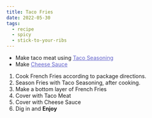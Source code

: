 ```yaml
---
title: Taco Fries
date: 2022-05-30
tags:
  - recipe
  - spicy
  - stick-to-your-ribs
---
```


- Make taco meat using <a data-sveltekit-reload href="/recipes/taco-seasoning">Taco Seasoning</a>
- Make <a data-sveltekit-reload href="/recipes/cheese-sauce">Cheese Sauce</a>

1. Cook French Fries according to package directions.
2. Season Fries with Taco Seasoning, after cooking.
3. Make a bottom layer of French Fries
4. Cover with Taco Meat
5. Cover with Cheese Sauce
6. Dig in and **Enjoy**

<style>
  a {
    color: #6363cc;
  }

  a:hover {
    color: #ff4500;
  }
</style>
